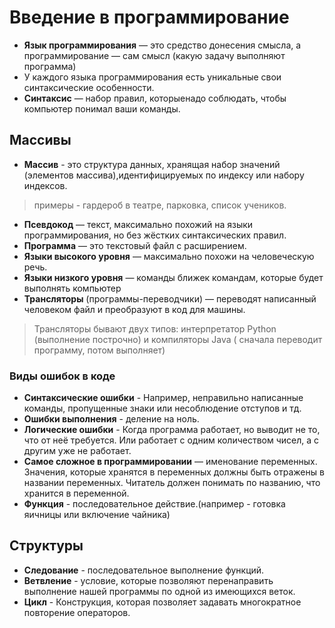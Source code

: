 # **Введение в программирование**
+ **Язык программирования** — это средство донесения смысла, а программирование — сам смысл (какую задачу выполняют программа)  
+ У каждого языка программирования есть уникальные свои синтаксические особенности.  
+ **Синтаксис** — набор правил, которыенадо соблюдать, чтобы компьютер понимал ваши команды.
## **Массивы**
+ **Массив** - это структура данных, хранящая набор значений (элементов массива),идентифицируемых по индексу или набору индексов.
>примеры - гардероб в театре, парковка, список учеников.
+ **Псевдокод** — текст, максимально похожий на языки программирования, но без жёстких синтаксических правил.
+ **Программа** — это текстовый файл с расширением.
+ **Языки высокого уровня** — максимально похожи на человеческую речь.
+ **Языки низкого уровня** —  команды ближек командам, которые будет выполнять компьютер
+ **Трансляторы** (программы-переводчики) — переводят написанный человеком файл и преобразуют в код для машины.
>Трансляторы бывают двух типов: интерпретатор  Python (выполнение построчно) и компиляторы Java ( сначала переводит программу, потом выполняет)
### **Виды ошибок в коде**
+ **Синтаксические ошибки** - Например, неправильно написанные команды, пропущенные знаки или несоблюдение отступов и тд.
+ **Ошибки выполнения** - деление на ноль. 
+ **Логические ошибки** - Когда программа работает, но выводит не то, что от неё требуется. Или работает с одним количеством чисел, а с другим уже не работает.
+ **Самое сложное в программировании** — именование переменных.
Значения, которые хранятся в переменных должны быть отражены в названии переменных.
Читатель должен понимать по названию, что хранится в переменной. 
+ **Функция** - последовательное действие.(например - готовка яичницы или включение чайника)
## **Структуры**
+ **Следование** - последовательное выполнение функций.
+ **Ветвление** - условие, которые позволяют перенаправить выполнение нашей программы по одной из имеющихся веток.
+ **Цикл** - Конструкция, которая позволяет задавать многократное повторение операторов.

